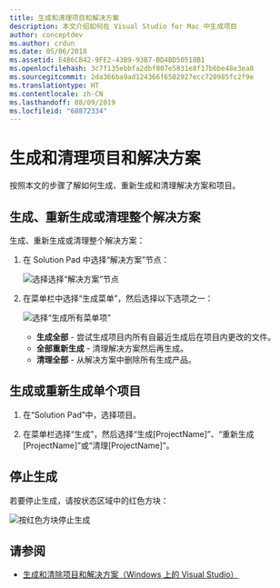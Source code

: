 ```yaml
---
title: 生成和清理项目和解决方案
description: 本文介绍如何在 Visual Studio for Mac 中生成项目
author: conceptdev
ms.author: crdun
ms.date: 05/06/2018
ms.assetid: E4B6CB42-9FE2-43B9-93B7-BD4BD50518B1
ms.openlocfilehash: 3c7f135ebbfa2dbf807e5831e8f17b6be48e3ea8
ms.sourcegitcommit: 2da366ba9ad124366f6502927ecc720985fc2f9e
ms.translationtype: HT
ms.contentlocale: zh-CN
ms.lasthandoff: 08/09/2019
ms.locfileid: "68872334"
---
```

# <a name="building-and-cleaning-projects-and-solutions"></a>生成和清理项目和解决方案

按照本文的步骤了解如何生成、重新生成和清理解决方案和项目。

## <a name="to-build-rebuild-or-clean-an-entire-solution"></a>生成、重新生成或清理整个解决方案

生成、重新生成或清理整个解决方案：

1. 在 Solution Pad 中选择“解决方案”节点：

    ![选择选择“解决方案”节点](media/compiling-and-building-image1.png)

2. 在菜单栏中选择“生成菜单”，然后选择以下选项之一：

    ![选择“生成所有菜单项”](media/compiling-and-building-image2.png)

    * **生成全部** - 尝试生成项目内所有自最近生成后在项目内更改的文件。
    * **全部重新生成** - 清理解决方案然后再生成。
    * **清理全部** - 从解决方案中删除所有生成产品。

## <a name="to-build-or-rebuild-a-single-project"></a>生成或重新生成单个项目

1. 在“Solution Pad”中，选择项目。

2. 在菜单栏选择“生成”，然后选择“生成[ProjectName]”、“重新生成[ProjectName]”或“清理[ProjectName]”。

## <a name="to-stop-a-build"></a>停止生成

若要停止生成，请按状态区域中的红色方块：

![按红色方块停止生成](media/compiling-and-building-image3.png)

## <a name="see-also"></a>请参阅

- [生成和清除项目和解决方案（Windows 上的 Visual Studio）](/visualstudio/ide/building-and-cleaning-projects-and-solutions-in-visual-studio)